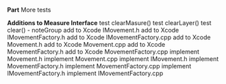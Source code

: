 
**Part**
More tests

**Additions to Measure Interface**
test clearMasure()
test clearLayer()
test clear() - noteGroup
add to Xcode IMovement.h
add to Xcode IMovementFactory.h
add to Xcode IMovementFactory.cpp
add to Xcode Movement.h
add to Xcode Movement.cpp
add to Xcode MovementFactory.h
add to Xcode MovementFactory.cpp
implement Movement.h
implement Movement.cpp
implement IMovement.h
implement MovementFactory.h
implement MovementFactory.cpp
implement IMovementFactory.h
implement IMovementFactory.cpp
